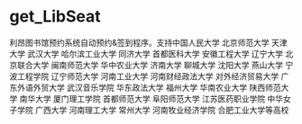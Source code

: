 # get_LibSeat
利昂图书馆预约系统自动预约&amp;签到程序。支持中国人民大学  北京师范大学  天津大学  武汉大学  哈尔滨工业大学  同济大学 首都医科大学  安徽工程大学  辽宁大学  北京联合大学  闽南师范大学  华中农业大学  济南大学  聊城大学  沈阳大学  燕山大学  宁波工程学院  辽宁师范大学  河南工业大学  河南财经政法大学  对外经济贸易大学    广东外语外贸大学 武汉音乐学院  华东政法大学    福州大学  华南农业大学  陕西师范大学  南华大学 厦门理工学院 首都师范大学   阜阳师范大学 江苏医药职业学院  中华女子学院 广西大学 河南理工大学 常州大学  河南牧业经济学院 合肥工业大学等高校
